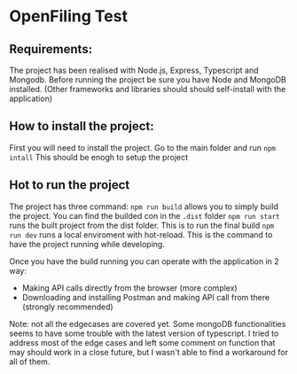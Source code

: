 # OpenFiling Test

## Requirements:

The project has been realised with Node.js, Express, Typescript and Mongodb.
Before running the project be sure you have Node and MongoDB installed.
(Other frameworks and libraries should should self-install with the application)

## How to install the project:

First you will need to install the project.
Go to the main folder and run `npm intall`
This should be enogh to setup the project

## Hot to run the project

The project has three command:
`npm run build` allows you to simply build the project. You can find the builded con in the `.dist` folder
`npm run start` runs the built project from the dist folder. This is to run the final build
`npm run dev` runs a local enviroment with hot-reload. This is the command to have the project running while developing.

Once you have the build running you can operate with the application in 2 way:

- Making API calls directly from the browser (more complex)
- Downloading and installing Postman and making API call from there (strongly recommended)

Note: not all the edgecases are covered yet. Some mongoDB functionalities seems to have some trouble with the latest version of typescript. I tried to address most of the edge cases and left some comment on function that may should work in a close future, but I wasn't able to find a workaround for all of them.
